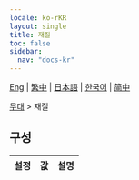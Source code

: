 ```yaml
---
locale: ko-rKR
layout: single
title: 재질
toc: false
sidebar:
  nav: "docs-kr"
---
```

[Eng](/dancexr/menu/2025.5/stage/materials) | [繁中](/tw/dancexr/menu/2025.5/stage/materials) | [日本語](/jp/dancexr/menu/2025.5/stage/materials) | [한국어](/kr/dancexr/menu/2025.5/stage/materials) | [简中](/zh/dancexr/menu/2025.5/stage/materials)

[무대](../menu#무대) > 재질

## 구성

| 설정 | 값 | 설명 |
| :--- | --- | :--- |
